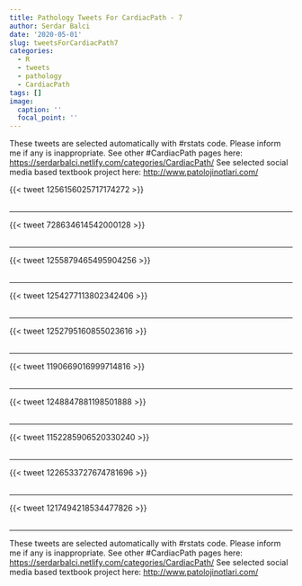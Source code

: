```yaml
---
title: Pathology Tweets For CardiacPath - 7
author: Serdar Balci
date: '2020-05-01'
slug: tweetsForCardiacPath7
categories:
  - R
  - tweets
  - pathology
  - CardiacPath
tags: []
image:
  caption: ''
  focal_point: ''
---
```



These tweets are selected automatically with #rstats code. Please inform me if any is inappropriate.
See other #CardiacPath pages here: https://serdarbalci.netlify.com/categories/CardiacPath/ 
See selected social media based textbook project here: http://www.patolojinotlari.com/

{{< tweet 1256156025717174272 >}}
<br>
<br>
<hr>
{{< tweet 728634614542000128 >}}
<br>
<br>
<hr>
{{< tweet 1255879465495904256 >}}
<br>
<br>
<hr>
{{< tweet 1254277113802342406 >}}
<br>
<br>
<hr>
{{< tweet 1252795160855023616 >}}
<br>
<br>
<hr>
{{< tweet 1190669016999714816 >}}
<br>
<br>
<hr>
{{< tweet 1248847881198501888 >}}
<br>
<br>
<hr>
{{< tweet 1152285906520330240 >}}
<br>
<br>
<hr>
{{< tweet 1226533727674781696 >}}
<br>
<br>
<hr>
{{< tweet 1217494218534477826 >}}
<br>
<br>
<hr>


These tweets are selected automatically with #rstats code. Please inform me if any is inappropriate.
See other #CardiacPath pages here: https://serdarbalci.netlify.com/categories/CardiacPath/ 
See selected social media based textbook project here: http://www.patolojinotlari.com/
